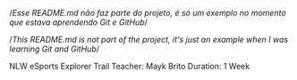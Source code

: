 /*Esse README.md não faz parte do projeto, é só um exemplo no momento que estava aprendendo Git e GitHub*/

/*This README.md is not part of the project, it's just an example when I was learning Git and GitHub*/

NLW eSports
Explorer Trail
Teacher: Mayk Brito
Duration: 1 Week
